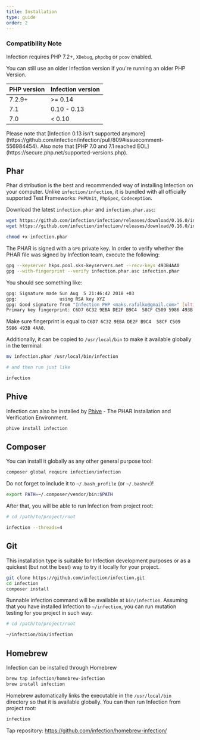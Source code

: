 ```yaml
---
title: Installation
type: guide
order: 2
---
```


### Compatibility Note

Infection requires PHP 7.2+, `XDebug`, `phpdbg` or `pcov` enabled.

You can still use an older Infection version if you're running an older PHP Version.

| PHP version | Infection version |
|---|---|
| 7.2.9+ | >= 0.14 |
| 7.1 | 0.10 - 0.13 |
| 7.0 | < 0.10 |

<p class="tip">Please note that [Infection 0.13 isn't supported anymore](https://github.com/infection/infection/pull/809#issuecomment-556984454). Also note that [PHP 7.0 and 7.1 reached EOL](https://secure.php.net/supported-versions.php).</p>

## Phar

Phar distribution is the best and recommended way of installing Infection on your computer. Unlike `infection/infection`, it is bundled with all officially supported Test Frameworks: `PHPUnit`, `PhpSpec`, `Codeception`.

Download the latest `infection.phar` and `infection.phar.asc`:

``` bash
wget https://github.com/infection/infection/releases/download/0.16.0/infection.phar
wget https://github.com/infection/infection/releases/download/0.16.0/infection.phar.asc

chmod +x infection.phar
```

The PHAR is signed with a `GPG` private key. In order to verify whether the PHAR file was signed by Infection team, execute the following:

```bash
gpg --keyserver hkps.pool.sks-keyservers.net --recv-keys 493B4AA0
gpg --with-fingerprint --verify infection.phar.asc infection.phar
```

You should see something like:

```bash
gpg: Signature made Sun Aug  5 21:46:42 2018 +03
gpg:                using RSA key XYZ
gpg: Good signature from "Infection PHP <maks.rafalko@gmail.com>" [ultimate]
Primary key fingerprint: C6D7 6C32 9EBA DE2F B9C4  58CF C509 5986 493B 4AA0
```

Make sure fingerprint is equal to `C6D7 6C32 9EBA DE2F B9C4  58CF C509 5986 493B 4AA0`.

Additionally, it can be copied to `/usr/local/bin` to make it available globally in the terminal:
 
``` bash
mv infection.phar /usr/local/bin/infection

# and then run just like

infection
```

## Phive

Infection can also be installed by [Phive](https://phar.io/) - The PHAR Installation and Verification Environment.

```bash
phive install infection
```

## Composer

You can install it globally as any other general purpose tool:

``` bash
composer global require infection/infection
```

Do not forget to include it to `~/.bash_profile` (or `~/.bashrc`)!

``` bash
export PATH=~/.composer/vendor/bin:$PATH
```

After that, you will be able to run Infection from project root:

``` bash
# cd /path/to/project/root

infection --threads=4
```

## Git

<p class="tip">This installation type is suitable for Infection development purposes or as a quickest (but not the best) way to try it locally for your project. </p>

``` bash
git clone https://github.com/infection/infection.git
cd infection
composer install
```

Runnable infection command will be available at `bin/infection`. Assuming that you have installed Infection to `~/infection`, you can run mutation testing for you project in such way:

``` bash
# cd /path/to/project/root

~/infection/bin/infection
```

## Homebrew

Infection can be installed through Homebrew

``` bash
brew tap infection/homebrew-infection
brew install infection
```

Homebrew automatically links the executable in the `/usr/local/bin` directory so that it is available globally.
You can then run Infection from project root:

``` bash
infection
```

Tap repository: https://github.com/infection/homebrew-infection/
